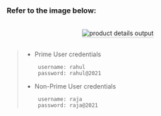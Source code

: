### Refer to the image below:

<br/>
<div style="text-align: center;">
    <img src="https://assets.ccbp.in/frontend/content/react-js/nxt-trendz-product-details-output-v0.gif" alt="product details output" style="max-width:70%;box-shadow:0 2.8px 2.2px rgba(0, 0, 0, 0.12)">
</div>
<br/>


>
> - Prime User credentials
>
>   ```
>    username: rahul
>    password: rahul@2021
>   ```
>
> - Non-Prime User credentials
>
>   ```
>    username: raja
>    password: raja@2021
>   ```

